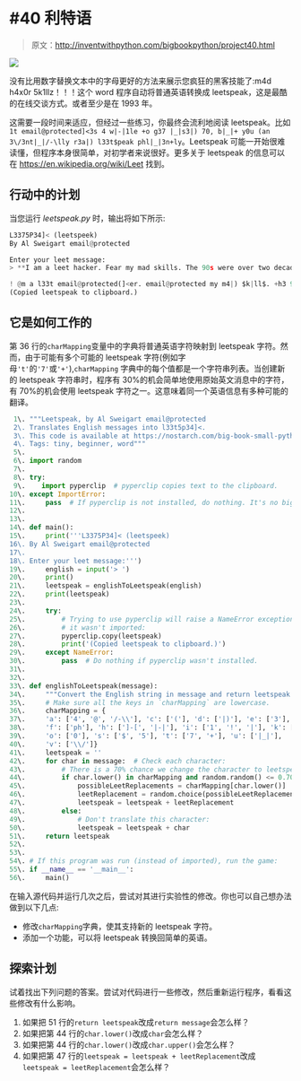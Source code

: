 # #40 利特语

> 原文：<http://inventwithpython.com/bigbookpython/project40.html>

![](img/9d995d63aaead72cad01120081eb8f75.png)

没有比用数字替换文本中的字母更好的方法来展示您疯狂的黑客技能了:m4d h4x0r 5k1llz！！！这个 word 程序自动将普通英语转换成 leetspeak，这是最酷的在线交谈方式。或者至少是在 1993 年。

这需要一段时间来适应，但经过一些练习，你最终会流利地阅读 leetspeak。比如`1t email@protected]<3s 4 w|-|1le +o g37 |_|s3|) 70, b|_|+ y0u (an 3\/3nt|_|/-\lly r3a|) l33t$peak phl|_|3n+ly`。Leetspeak 可能一开始很难读懂，但程序本身很简单，对初学者来说很好。更多关于 leetspeak 的信息可以在 https://en.wikipedia.org/wiki/Leet 找到。

## 行动中的计划

当您运行 *leetspeak.py* 时，输出将如下所示:

```py
L3375P34]< (leetspeek)
By Al Sweigart email@protected

Enter your leet message:
> **I am a leet hacker. Fear my mad skills. The 90s were over two decades ago.**

! @m a l33t email@protected(]<er. email@protected my m4|) $k|ll$. +h3 90s w3r3 0ver tw0 d3(ad3$ 4g0.
(Copied leetspeak to clipboard.)
```

## 它是如何工作的

第 36 行的`charMapping`变量中的字典将普通英语字符映射到 leetspeak 字符。然而，由于可能有多个可能的 leetspeak 字符(例如字母`'t'`的`'7'`或`'+'`),`charMapping` 字典中的每个值都是一个字符串列表。当创建新的 leetspeak 字符串时，程序有 30%的机会简单地使用原始英文消息中的字符，有 70%的机会使用 leetspeak 字符之一。这意味着同一个英语信息有多种可能的翻译。

```py
 1\. """Leetspeak, by Al Sweigart email@protected
 2\. Translates English messages into l33t5p34]<.
 3\. This code is available at https://nostarch.com/big-book-small-python-programming
 4\. Tags: tiny, beginner, word"""
 5\. 
 6\. import random
 7\. 
 8\. try:
 9\.    import pyperclip  # pyperclip copies text to the clipboard.
10\. except ImportError:
11\.     pass  # If pyperclip is not installed, do nothing. It's no big deal.
12\. 
13\. 
14\. def main():
15\.     print('''L3375P34]< (leetspeek)
16\. By Al Sweigart email@protected
17\. 
18\. Enter your leet message:''')
19\.     english = input('> ')
20\.     print()
21\.     leetspeak = englishToLeetspeak(english)
22\.     print(leetspeak)
23\. 
24\.     try:
25\.         # Trying to use pyperclip will raise a NameError exception if
26\.         # it wasn't imported:
27\.         pyperclip.copy(leetspeak)
28\.         print('(Copied leetspeak to clipboard.)')
29\.     except NameError:
30\.         pass  # Do nothing if pyperclip wasn't installed.
31\. 
32\. 
33\. def englishToLeetspeak(message):
34\.     """Convert the English string in message and return leetspeak."""
35\.     # Make sure all the keys in `charMapping` are lowercase.
36\.     charMapping = {
37\.     'a': ['4', '@', '/-\\'], 'c': ['('], 'd': ['|)'], 'e': ['3'],
38\.     'f': ['ph'], 'h': [']-[', '|-|'], 'i': ['1', '!', '|'], 'k': [']<'],
39\.     'o': ['0'], 's': ['$', '5'], 't': ['7', '+'], 'u': ['|_|'],
40\.     'v': ['\\/']}
41\.     leetspeak = ''
42\.     for char in message:  # Check each character:
43\.         # There is a 70% chance we change the character to leetspeak.
44\.         if char.lower() in charMapping and random.random() <= 0.70:
45\.             possibleLeetReplacements = charMapping[char.lower()]
46\.             leetReplacement = random.choice(possibleLeetReplacements)
47\.             leetspeak = leetspeak + leetReplacement
48\.         else:
49\.             # Don't translate this character:
50\.             leetspeak = leetspeak + char
51\.     return leetspeak
52\. 
53\. 
54\. # If this program was run (instead of imported), run the game:
55\. if __name__ == '__main__':
56\.     main() 
```

在输入源代码并运行几次之后，尝试对其进行实验性的修改。你也可以自己想办法做到以下几点:

*   修改`charMapping`字典，使其支持新的 leetspeak 字符。
*   添加一个功能，可以将 leetspeak 转换回简单的英语。

## 探索计划

试着找出下列问题的答案。尝试对代码进行一些修改，然后重新运行程序，看看这些修改有什么影响。

1.  如果把 51 行的`return leetspeak`改成`return message`会怎么样？
2.  如果把第 44 行的`char.lower()`改成`char`会怎么样？
3.  如果把第 44 行的`char.lower()`改成`char.upper()`会怎么样？
4.  如果把第 47 行的`leetspeak = leetspeak + leetReplacement`改成`leetspeak = leetReplacement`会怎么样？